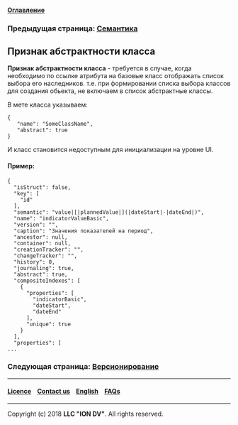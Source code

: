 #### [Оглавление](/docs/ru/index.md)

### Предыдущая страница: [Семантика](/docs/ru/2_system_description/metadata_structure/meta_class/semantic.md)

## Признак абстрактности класса

**Признак абстрактности класса** - требуется в случае, когда необходимо по ссылке атрибута на базовые класс отображать список выбора его наследников. т.е. при формировании списка выбора классов для создания обьекта, не включаем в список абстрактные классы.

В мете класса указываем:
```
{
   "name": "SomeClassName",
   "abstract": true
}
```
И класс становится недоступным для инициализации на уровне UI.

#### Пример:
```
{
  "isStruct": false,
  "key": [
    "id"
  ],
  "semantic": "value|[|plannedValue|](|dateStart|-|dateEnd|)",
  "name": "indicatorValueBasic",
  "version": "",
  "caption": "Значения показателей на период",
  "ancestor": null,
  "container": null,
  "creationTracker": "",
  "changeTracker": "",
  "history": 0,
  "journaling": true,
  "abstract": true,
  "compositeIndexes": [
    {
      "properties": [
        "indicatorBasic",
        "dateStart",
        "dateEnd"
      ],
      "unique": true
    }
  ],
  "properties": [
...
```


### Следующая страница: [Версионирование](/docs/ru/2_system_description/metadata_structure/meta_class/metaversion.md)
--------------------------------------------------------------------------  


 #### [Licence](/LICENCE.md) &ensp;  [Contact us](https://iondv.com) &ensp;  [English](/docs/en/2_system_description/metadata_structure/meta_class/abstract.md)   &ensp; [FAQs](/faqs.md)          



--------------------------------------------------------------------------  

Copyright (c) 2018 **LLC "ION DV"**.
All rights reserved. 